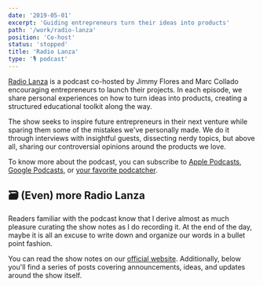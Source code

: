 ```yaml
---
date: '2019-05-01'
excerpt: 'Guiding entrepreneurs turn their ideas into products'
path: '/work/radio-lanza'
position: 'Co-host'
status: 'stopped'
title: 'Radio Lanza'
type: '🎙 podcast'
---
```


[Radio Lanza](https://www.radiolanza.com) is a podcast co-hosted by Jimmy Flores and Marc Collado encouraging entrepreneurs to launch their projects. In each episode, we share personal experiences on how to turn ideas into products, creating a structured educational toolkit along the way.

The show seeks to inspire future entrepreneurs in their next venture while sparing them some of the mistakes we've personally made. We do it through interviews with insightful guests, dissecting nerdy topics, but above all, sharing our controversial opinions around the products we love.

To know more about the podcast, you can subscribe to [Apple Podcasts](https://podcasts.apple.com/es/podcast/radio-lanza/id1468000755), [Google Podcasts](https://www.google.com/podcasts?feed=aHR0cHM6Ly9mZWVkcy5zaW1wbGVjYXN0LmNvbS9sUjBxOVFlTg%3D%3D), or [your favorite podcatcher](https://overcast.fm/itunes1468000755/radio-lanza).

## 🗃 (Even) more Radio Lanza

Readers familiar with the podcast know that I derive almost as much pleasure curating the show notes as I do recording it. At the end of the day, maybe it is all an excuse to write down and organize our words in a bullet point fashion.

You can read the show notes on our [official website](https://www.radiolanza.com). Additionally, below you'll find a series of posts covering announcements, ideas, and updates around the show itself.
